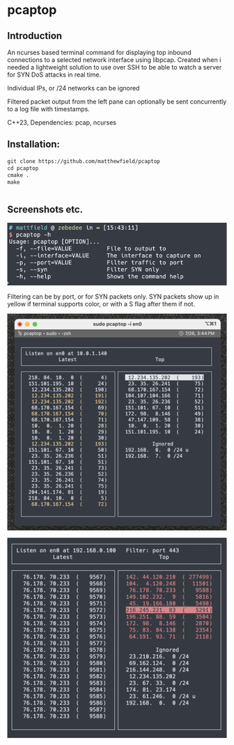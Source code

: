 # pcaptop

## Introduction
An ncurses based terminal command for displaying top inbound connections to a selected network interface using libpcap. Created when i needed a lightweight solution to use over SSH to be able to watch a server for SYN DoS attacks in real time.

Individual IPs, or /24 networks can be ignored

Filtered packet output from the left pane can optionally be sent concurrently to a log file with timestamps.

C++23, Dependencies: pcap, ncurses

## Installation:

```console
git clone https://github.com/matthewfield/pcaptop
cd pcaptop
cmake .
make
```
```

```
## Screenshots etc.

![Command line options](screenshots/pcaptop_command.png?raw=true)

Filtering can be by port, or for SYN packets only. SYN packets show up in yellow if terminal supports color, or with a S flag after them if not.

![Unfiltered capture, SYN packets show up in yellow if terminal supports color, else with an S flag after](screenshots/pcaptop_unfiltered_with_syn_packets_in_yellow.png?raw=true)

![Filtered capture, on port 443 displayed at top](screenshots/pcaptop_with_port_filter.png?raw=true)
